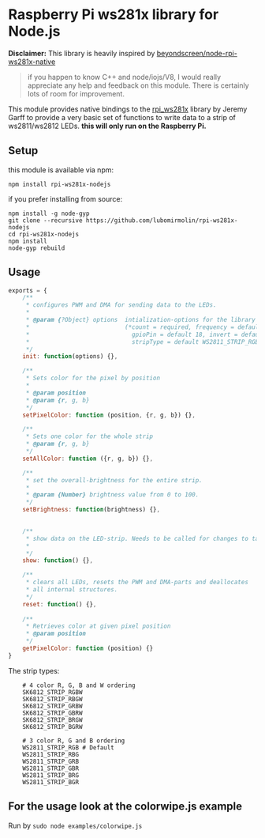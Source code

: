 # Raspberry Pi ws281x library for Node.js 

**Disclaimer:** This library is heavily inspired by [beyondscreen/node-rpi-ws281x-native](https://github.com/beyondscreen/node-rpi-ws281x-native)

> if you happen to know C++ and node/iojs/V8, I would really appreciate any help 
> and feedback on this module.
> There is certainly lots of room for improvement.

This module provides native bindings to the
[rpi_ws281x](https://github.com/jgarff/rpi_ws281x) library by Jeremy Garff to
provide a very basic set of functions to write data to a strip of
ws2811/ws2812 LEDs. **this will only run on the Raspberry Pi.**

## Setup

this module is available via npm:

    npm install rpi-ws281x-nodejs

if you prefer installing from source:

    npm install -g node-gyp
    git clone --recursive https://github.com/lubomirmolin/rpi-ws281x-nodejs
    cd rpi-ws281x-nodejs
    npm install
    node-gyp rebuild

## Usage

```javascript
exports = {
    /**
     * configures PWM and DMA for sending data to the LEDs.
     *
     * @param {?Object} options  intialization-options for the library
     *                           (*count = required, frequency = default 800000, dmaNum = default 10, 
     *                             gpioPin = default 18, invert = default false, brightness = default 100 [range 0 - 100], 
     *                             stripType = default WS2811_STRIP_RGB [see types below])
     */
    init: function(options) {},

    /**
     * Sets color for the pixel by position
     *
     * @param position
     * @param {r, g, b}
     */
    setPixelColor: function (position, {r, g, b}) {},

    /**
     * Sets one color for the whole strip
     * @param {r, g, b}
     */
    setAllColor: function ({r, g, b}) {},

    /**
     * set the overall-brightness for the entire strip.
     *
     * @param {Number} brightness value from 0 to 100.
     */
    setBrightness: function(brightness) {},

    
    /**
     * show data on the LED-strip. Needs to be called for changes to take place
     *
     */
    show: function() {},

    /**
     * clears all LEDs, resets the PWM and DMA-parts and deallocates
     * all internal structures.
     */
    reset: function() {},
    
    /**
     * Retrieves color at given pixel position
     * @param position
     */
    getPixelColor: function (position) {}
}
```

The strip types:

```
    # 4 color R, G, B and W ordering
    SK6812_STRIP_RGBW
    SK6812_STRIP_RBGW
    SK6812_STRIP_GRBW
    SK6812_STRIP_GBRW
    SK6812_STRIP_BRGW
    SK6812_STRIP_BGRW
    
    # 3 color R, G and B ordering
    WS2811_STRIP_RGB # Default
    WS2811_STRIP_RBG
    WS2811_STRIP_GRB
    WS2811_STRIP_GBR
    WS2811_STRIP_BRG
    WS2811_STRIP_BGR
```

## For the usage look at the colorwipe.js example

Run by ```sudo node examples/colorwipe.js``` 
